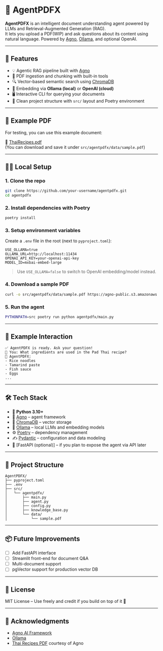 
# 🤖 AgentPDFX

**AgentPDFX** is an intelligent document understanding agent powered by LLMs and Retrieval-Augmented Generation (RAG).  
It lets you upload a PDF(WIP) and ask questions about its content using natural language. Powered by [Agno](https://docs.agno.com), [Ollama](https://ollama.com), and optional OpenAI.

---

## 🚀 Features

- 💡 Agentic RAG pipeline built with [Agno](https://docs.agno.com)
- 📄 PDF ingestion and chunking with built-in tools
- 🔍 Vector-based semantic search using [ChromaDB](https://www.trychroma.com/)
- 🧠 Embedding via **Ollama (local)** or **OpenAI (cloud)**
- 🖥️ Interactive CLI for querying your documents
- 🧪 Clean project structure with `src/` layout and Poetry environment

---

## 📁 Example PDF

For testing, you can use this example document:

📄 [ThaiRecipes.pdf](https://agno-public.s3.amazonaws.com/recipes/ThaiRecipes.pdf)  
(You can download and save it under `src/agentpdfx/data/sample.pdf`)

---

## 🧑‍💻 Local Setup

### 1. Clone the repo

```bash
git clone https://github.com/your-username/agentpdfx.git
cd agentpdfx
````

### 2. Install dependencies with Poetry

```bash
poetry install
```

### 3. Setup environment variables

Create a `.env` file in the root (next to `pyproject.toml`):

```env
USE_OLLAMA=true
OLLAMA_URL=http://localhost:11434
OPENAI_API_KEY=your-openai-api-key
MODEL_ID=mxbai-embed-large
```

> Use `USE_OLLAMA=false` to switch to OpenAI embedding/model instead.

### 4. Download a sample PDF

```bash
curl -o src/agentpdfx/data/sample.pdf https://agno-public.s3.amazonaws.com/recipes/ThaiRecipes.pdf
```

### 5. Run the agent

```bash
PYTHONPATH=src poetry run python agentpdfx/main.py
```

---

## 🧠 Example Interaction

```
✅ AgentPDFX is ready. Ask your question!
🧠 You: What ingredients are used in the Pad Thai recipe?
🤖 AgentPDFX:
- Rice noodles
- Tamarind paste
- Fish sauce
- Eggs
...
```

---

## 🛠 Tech Stack

* 🧱 **Python 3.10+**
* 🧠 [Agno](https://docs.agno.com) – agent framework
* 💾 [ChromaDB](https://www.trychroma.com) – vector storage
* 🔡 [Ollama](https://ollama.com) – local LLMs and embedding models
* ⚙️ [Poetry](https://python-poetry.org/) – dependency management
* ✍️ [Pydantic](https://docs.pydantic.dev/) – configuration and data modeling
* 🐍 \[FastAPI (optional)] – if you plan to expose the agent via API later

---

## 🧪 Project Structure

```
AgentPDFX/
├── pyproject.toml
├── .env
├── src/
│   └── agentpdfx/
│       ├── main.py
│       ├── agent.py
│       ├── config.py
│       ├── knowledge_base.py
│       └── data/
│           └── sample.pdf
```

---

## 📦 Future Improvements

* [ ] Add FastAPI interface
* [ ] Streamlit front-end for document Q\&A
* [ ] Multi-document support
* [ ] pgVector support for production vector DB

---

## 📄 License

MIT License – Use freely and credit if you build on top of it 🙏

---

## 🙌 Acknowledgments

* [Agno AI Framework](https://docs.agno.com)
* [Ollama](https://ollama.com)
* [Thai Recipes PDF](https://agno-public.s3.amazonaws.com/recipes/ThaiRecipes.pdf) courtesy of Agno

